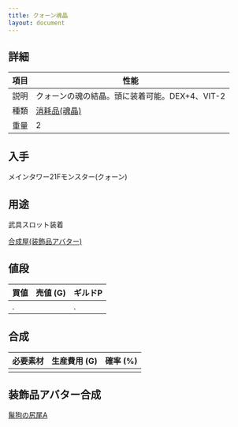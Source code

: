 ```yaml
---
title: クォーン魂晶
layout: document
---
```

## 詳細

|項目|性能|
|---|---|
|説明|クォーンの魂の結晶。頭に装着可能。DEX+4、VIT-2|
|種類|[消耗品(魂晶)](消耗品(魂晶))|
|重量|2|

## 入手

メインタワー21Fモンスター(クォーン)

## 用途

武具スロット装着

[合成屋(装飾品アバター)](合成屋(装飾品アバター))

## 値段

|買値|売値 (G)|ギルドP|
|---|---|---|
|.||.|

## 合成

|必要素材|生産費用 (G)|確率 (%)|
|---|---|---|
||||

## 装飾品アバター合成

[鬣狗の尻尾A](鬣狗の尻尾A)

